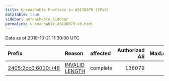 ```yaml
---
title: Unreachable Prefixes in AS136079 (IPv6)
datatable: true
sidebar: unreachable_sidebar
permalink: unreachable_AS136079-v6.html
---
```


Data as of 2019-10-21 11:30:00 UTC


<div class="datatable-begin"></div>

| Prefix                                                           | Reason                                                                                                         | affected   |   Authorized AS |   MaxLength | Anchor                                       |   unreachable /48s |
|:-----------------------------------------------------------------|:---------------------------------------------------------------------------------------------------------------|:-----------|----------------:|------------:|:---------------------------------------------|-------------------:|
| [2405:2cc0:6010::/48](https://stat.ripe.net/2405:2cc0:6010::/48) | [INVALID LENGTH](https://rpki-validator.ripe.net/announcement-preview?asn=AS136079&prefix=2405:2cc0:6010::/48) | complete   |          136079 |          32 | [APNIC](unreachable_APNIC_RPKI_Root-v6.html) |                  1 |

<div class="datatable-end"></div>